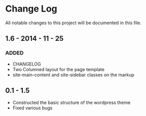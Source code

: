 # Change Log
All notable changes to this project will be documented in this file.

## 1.6 - 2014 - 11 - 25
### ADDED 
- CHANGELOG
- Two Columned layout for the page template
- site-main-content and site-sidebar classes on the markup

## 0.1 - 1.5
- Constructed the basic structure of the wordpress theme
- Fixed various bugs